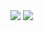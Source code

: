 <img src="https://img.shields.io/badge/JAVA-6DB33F?style=for-the-badge&logo=JAVA&logoColor=Orange">
<img src="https://img.shields.io/badge/springsecurity-6DB33F?style=for-the-badge&logo=springsecurity&logoColor=white">
